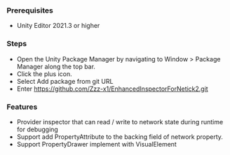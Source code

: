 ### Prerequisites
- Unity Editor 2021.3 or higher

### Steps
- Open the Unity Package Manager by navigating to Window > Package Manager along the top bar.
- Click the plus icon.
- Select Add package from git URL
- Enter https://github.com/Zzz-x1/EnhancedInspectorForNetick2.git
### Features
- Provider inspector that can read / write to network state during runtime for debugging
- Support add PropertyAttribute to the backing field of network property.
- Support PropertyDrawer implement with VisualElement
  
